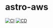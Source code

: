 # astro-aws

[![CI](https://github.com/lukeshay/astro-aws/actions/workflows/ci.yml/badge.svg)](https://github.com/lukeshay/astro-aws/actions/workflows/ci.yml) [![CD](https://github.com/lukeshay/astro-aws/actions/workflows/cd-dev.yml/badge.svg)](https://github.com/lukeshay/astro-aws/actions/workflows/cd-dev.yml)

